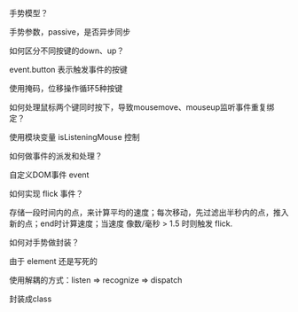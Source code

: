 
手势模型？

手势参数，passive，是否异步同步

如何区分不同按键的down、up？

event.button 表示触发事件的按键

使用掩码，位移操作循环5种按键

如何处理鼠标两个键同时按下，导致mousemove、mouseup监听事件重复绑定？

使用模块变量 isListeningMouse 控制

如何做事件的派发和处理？

自定义DOM事件 event

如何实现 flick 事件？

存储一段时间内的点，来计算平均的速度；每次移动，先过滤出半秒内的点，推入新的点；end时计算速度；当速度 像数/毫秒 > 1.5 时则触发 flick.

如何对手势做封装？

由于 element 还是写死的

使用解耦的方式：listen  => recognize => dispatch

封装成class